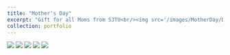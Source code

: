 ```yaml
---
title: "Mother's Day"
excerpt: "Gift for all Moms from SJTU<br/><img src='/images/MotherDay/DSC_4091.jpg'>"
collection: portfolio
---
```

![](/images/sakura/DSC_4067.jpg)
![](/images/sakura/DSC_4071.jpg)
![](/images/sakura/DSC_4085.jpg)
![](/images/sakura/DSC_4089.jpg)
![](/images/sakura/DSC_4091.jpg)